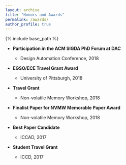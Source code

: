 ```yaml
---
layout: archive
title: "Honors and Awards"
permalink: /awards/
author_profile: true
---
```


{% include base_path %}

* **Participation in the ACM SIGDA PhD Forum at DAC**
  * Design Automation Conference, 2018

* **EGSO/ECE Travel Grant Award**
  * University of Pittsburgh, 2018
  
* **Travel Grant**
  * Non-volatile Memory Workshop, 2018

* **Finalist Paper for NVMW Memorable Paper Award**
  * Non-volatile Memory Workshop, 2018
   
* **Best Paper Candidate**
  * ICCAD, 2017

* **Student Travel Grant**
  * ICCD, 2017
